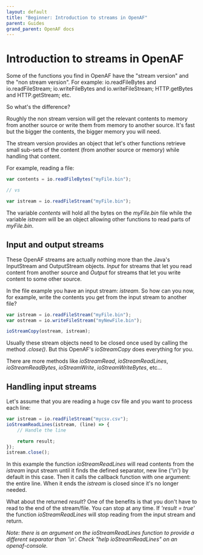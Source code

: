 ```yaml
---
layout: default
title: "Beginner: Introduction to streams in OpenAF"
parent: Guides
grand_parent: OpenAF docs
---
```


# Introduction to streams in OpenAF

Some of the functions you find in OpenAF have the "stream version" and the "non stream version". For example: io.readFileBytes and io.readFileStream; io.writeFileBytes and io.writeFileStream; HTTP.getBytes and HTTP.getStream; etc.

So what's the difference? 

Roughly the non stream version will get the relevant contents to memory from another source or write them from memory to another source. It's fast but the bigger the contents, the bigger memory you will need.

The stream version provides an object that let's other functions retrieve small sub-sets of the content (from another source or memory) while handling that content.

For example, reading a file:

````javascript
var contents = io.readFileBytes("myFile.bin");

// vs

var istream = io.readFileStream("myFile.bin");
````

The variable _contents_ will hold all the bytes on the _myFile.bin_ file while the variable _istream_ will be an object allowing other functions to read parts of _myFile.bin_.

## Input and output streams

These OpenAF streams are actually nothing more than the Java's InputStream and OutputStream objects. _Input_ for streams that let you read content from another source and _Output_ for streams that let you write content to some other source.

In the file example you have an input stream: _istream_. So how can you now, for example, write the contents you get from the input stream to another file?

````javascript
var istream = io.readFileStream("myFile.bin");
var ostream = io.writeFileStream("myNewFile.bin");

ioStreamCopy(ostream, istream);
````

Usually these stream objects need to be closed once used by calling the method _.close()_. But this OpenAF's _ioStreamCopy_ does everything for you.

There are more methods like _ioStreamRead_, _ioStreamReadLines_, _ioStreamReadBytes_, _ioStreamWrite_, _ioStreamWriteBytes_, etc...

## Handling input streams

Let's assume that you are reading a huge csv file and you want to process each line:

````javascript
var istream = io.readFileStream("mycsv.csv");
ioStreamReadLines(istream, (line) => {
    // Handle the line

    return result;
});
istream.close();
````

In this example the function _ioStreamReadLines_ will read contents from the _istream_ input stream until it finds the defined separator, new line ('\n') by default in this case. Then it calls the callback function with one argument: the entire line. When it ends the _istream_ is closed since it's no longer needed.

What about the returned _result_? One of the benefits is that you don't have to read to the end of the stream/file. You can stop at any time. If _'result = true'_ the function _ioStreamReadLines_ will stop reading from the input stream and return.

_Note: there is an argument on the ioStreamReadLines function to provide a different separator than '\n'. Check "help ioStreamReadLines" on an openaf-console._